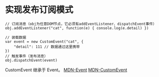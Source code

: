 #   实现发布订阅模式
```
// 订阅消息（obj为任意DOM节点，它必须有addEventListener、dispatchEvent事件）
obj.addEventListener("cat", function(e) { console.log(e.detail) })

// 装载数据
var event = new CustomEvent("cat", {
    "detail": 111 // 数据通过这里携带
})
// 触发事件（发布消息）
obj.dispatchEvent(event)
```
CustomEvent 继承于 Event。
[MDN-Event](https://developer.mozilla.org/en-US/docs/Web/API/Event/Event)
[MDN-CustomEvent](https://developer.mozilla.org/en-US/docs/Web/API/CustomEvent/CustomEvent)